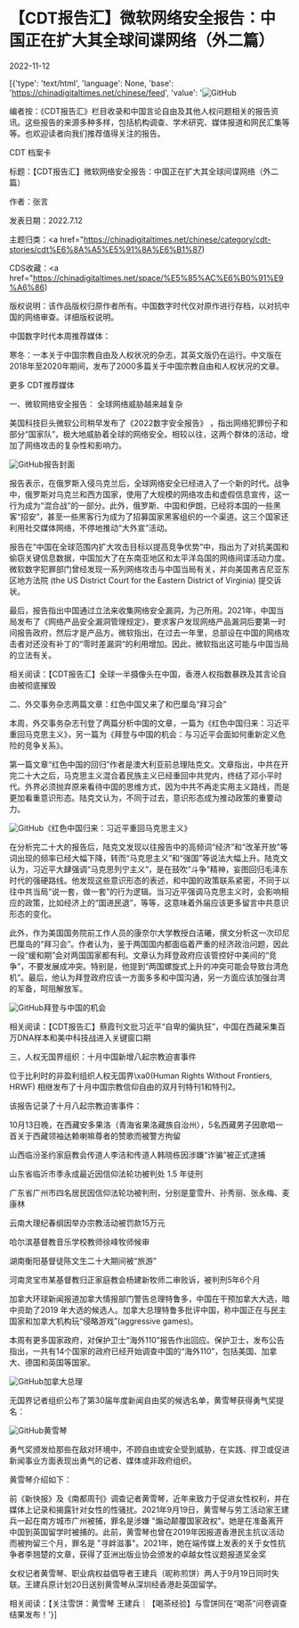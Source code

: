 # 【CDT报告汇】微软网络安全报告：中国正在扩大其全球间谍网络（外二篇）

2022-11-12

[{'type': 'text/html', 'language': None, 'base': 'https://chinadigitaltimes.net/chinese/feed', 'value': '![GitHub](https://chinadigitaltimes.net/chinese/files/2022/11/Microsoft-Digital-Defense-Report-2022-768x432.jpg)

编者按：《CDT报告汇》栏目收录和中国言论自由及其他人权问题相关的报告资讯。这些报告的来源多种多样，包括机构调查、学术研究、媒体报道和网民汇集等等。也欢迎读者向我们推荐值得关注的报告。

















CDT 档案卡

标题：【CDT报告汇】微软网络安全报告：中国正在扩大其全球间谍网络（外二篇）

作者：张言

发表日期：2022.7.12

主题归类：<a href="https://chinadigitaltimes.net/chinese/category/cdt-stories/cdt%E6%8A%A5%E5%91%8A%E6%B1%87)

CDS收藏：<a href="https://chinadigitaltimes.net/space/%E5%85%AC%E6%B0%91%E9%A6%86)

版权说明：该作品版权归原作者所有。中国数字时代仅对原作进行存档，以对抗中国的网络审查。详细版权说明。





中国数字时代本周推荐媒体：



寒冬：一本关于中国宗教自由及人权状况的杂志，其英文版仍在运行。中文版在2018年至2020年期间，发布了2000多篇关于中国宗教自由和人权状况的文章。



更多 CDT推荐媒体 

一、微软网络安全报告： 全球网络威胁越来越复杂

美国科技巨头微软公司稍早发布了《2022数字安全报告》 ，指出网络犯罪份子和部分“国家队”，极大地威胁着全球的网络安全。相较以往，这两个群体的活动，增加了网络攻击的复杂性和影响力。

![GitHub](https://chinadigitaltimes.net/chinese/files/2022/11/Microsoft-Digital-Defense-Report-2022-scaled.jpg)报告封面

报告表示，在俄罗斯入侵乌克兰后，全球网络安全已经进入了一个新的时代。战争中，俄罗斯对乌克兰和西方国家，使用了大规模的网络攻击和虚假信息宣传，这一行为成为“混合战”的一部分。此外，俄罗斯、中国和伊朗，已经将本国的一些黑客“招安”，甚至一些黑客行为成为了招募国家黑客组织的一个渠道。这三个国家还利用社交媒体网络，不停地推动“大外宣”活动。

报告在“中国在全球范围内扩大攻击目标以提高竞争优势”中，指出为了对抗美国和偷窃关键信息数据，中国加大了在东南亚地区和太平洋岛国的网络间谍活动力度。微软数字犯罪部门曾经发现一系列网络攻击与中国当局有关，并向美国弗吉尼亚东区地方法院 (the US District Court for the Eastern District of Virginia) 提交诉状。

最后，报告指出中国通过立法来收集网络安全漏洞，为己所用。2021年，中国当局发布了《网络产品安全漏洞管理规定》，要求客户发现网络产品漏洞后要第一时间报告政府，然后才是产品方。微软指出，在过去一年里，总部设在中国的网络攻击者对还没有补丁的“零时差漏洞“的利用增加。因此，微软指出这可能与中国当局的立法有关。

相关阅读：【CDT报告汇】全球一半摄像头在中国，香港人权指数暴跌及其言论自由被彻底摧毁

二、外交事务杂志两篇文章：红色中国又来了和巴厘岛“拜习会”

本周，外交事务杂志刊登了两篇分析中国的文章，一篇为《红色中国归来：习近平重回马克思主义》，另一篇为《拜登与中国的机会：与习近平会面如何重新定义危险的竞争关系》。

第一篇文章“红色中国的回归”作者是澳大利亚前总理陆克文。文章指出，中共在开完二十大之后，马克思主义混合着民族主义已经重回中共党内，终结了邓小平时代。外界必须抛弃原来看待中国的思维方式，因为中共不再走实用主义路线，而是更加看重意识形态。陆克文认为，不同于过去，意识形态成为推动政策的重要动力。

![GitHub](https://chinadigitaltimes.net/chinese/files/2022/11/陆克文-红色中国的回归.png)《红色中国归来：习近平重回马克思主义》

在分析完二十大的报告后，陆克文发现以往报告中的高频词“经济”和“改革开放”等词出现的频率已经大幅下降，转而“马克思主义”和“强国”等说法大幅上升。陆克文认为，习近平大肆强调“马克思列宁主义”，是在鼓吹“斗争”精神，妄图回归毛泽东时代的强硬路线。他发现这些意识形态的表述，和中国的政策联系紧密，不同于以往中共当局“说一套，做一套”的行为逻辑。当习近平强调马克思主义时，会影响相应的政策，比如经济上的“国进民退”，等等，这意味着外届应该更多留言中共意识形态的变化。

此外，作为美国国务院前工作人员的康奈尔大学教授白洁曦，撰文分析这一次印尼巴厘岛的“拜习会”。作者认为，鉴于两国国内都面临着严重的经济政治问题，因此一段“缓和期”会对两国国家都有利。文章认为拜登政府应该管控好中美间的“竞争”，不要发展成冲突。特别是，他提到“两国螺旋式上升的冲突可能会导致台湾危机”。最后，他认为拜登政府应该一方面多多和中国沟通，另一方面应该加强台湾的军备，呵阻解放军。

![GitHub](https://chinadigitaltimes.net/chinese/files/2022/11/拜习会.png)拜登与中国的机会

相关阅读：【CDT报告汇】蔡霞刊文批习近平“自卑的偏执狂”，中国在西藏采集百万DNA样本和美中科技战进入关键窗口期

三，人权无国界组织：十月中国新增八起宗教迫害事件

位于比利时的非盈利组织人权无国界\xa0(Human Rights Without Frontiers, HRWF) 相继发布了十月中国宗教信仰自由的双月刊特刊1和特刊2。

该报告记录了十月八起宗教迫害事件：



10月13日晚，在西藏安多果洛（青海省果洛藏族自治州），5名西藏男子因歌唱一首关于西藏领袖达赖喇嘛尊者的赞歌而被警方拘留

山西临汾圣约家庭教会传道人李洁和传道人韩晓栋因涉嫌“诈骗”被正式逮捕

山东省临沂市季永成最近因信仰法轮功被判处 1.5 年徒刑

广东省广州市四名居民因信仰法轮功被判刑，分别是童雪升、孙秀丽、张永梅、麦康林

云南大理纪春纲因举办宗教活动被罚款15万元

哈尔滨基督教音乐学校教师徐峰牧师候审

湖南衡阳基督徒陈文生二十大期间被“旅游”

河南灵宝市某基督教归正家庭教会杨建新牧师二审败诉，被判刑5年6个月



加拿大环球新闻报道加拿大情报部门警告总理特鲁多，中国在干预加拿大大选，暗中资助了2019 年大选的候选人。加拿大总理特鲁多批评中国，称中国正在与民主国家和加拿大机构玩“侵略游戏”(aggressive games)。

本周有更多国家政府，对保护卫士“海外110”报告作出回应。保护卫士，发布公告指出，一共有14个国家的政府已经开始调查中国的“海外110”，包括美国、加拿大、德国和英国等国家。

![GitHub](https://www.channelstv.com/wp-content/uploads/2022/02/Prime_Minister_Justin_Trudeau.jpg)加拿大总理

无国界记者组织公布了第30届年度新闻自由奖的候选名单，黄雪琴获得勇气奖提名：

![GitHub](https://chinadigitaltimes.net/chinese/files/2021/09/黄雪琴.jpg)黄雪琴



勇气奖颁发给那些在敌对环境中，不顾自由或安全受到威胁，在实践、捍卫或促进新闻事业方面表现出勇气的记者、媒体或非政府组织。



黄雪琴介绍如下：



前《新快报》及《南都周刊》调查记者黄雪琴，近年来致力于促进女性权利，并在媒体上记录和揭露针对女性的性骚扰。2021年9月19日，黄雪琴与劳工活动家王建兵一起在南方城市广州被捕，罪名是涉嫌 &quot;煽动颠覆国家政权&quot;。她是在准备离开中国到英国留学时被捕的。此前，黄雪琴也曾在2019年因报道香港民主抗议活动而被拘留三个月，罪名是 &quot;寻衅滋事&quot;。2021年，她在端传媒上发表的关于女性抗争者李翘楚的文章，获得了亚洲出版业协会颁发的卓越女性议题报道奖金奖



女权记者黄雪琴、职业病权益倡导者王建兵（昵称煎饼）两人于9月19日同时失联。王建兵原计划20日送别黄雪琴从深圳经香港赴英国留学。

相关阅读：【关注雪饼：黄雪琴 王建兵｜【喝茶经验】与雪饼同在“喝茶”问卷调查结果发布！'}]